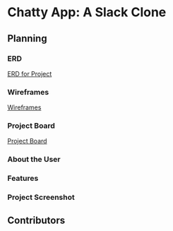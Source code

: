 # Chatty App: A Slack Clone

## Planning
### ERD
[ERD for Project](https://dbdiagram.io/d/6099cb23b29a09603d144378)

### Wireframes
[Wireframes](https://docs.google.com/presentation/d/1ldpiWuGaj9aGDWeJDvILtL9X-IsVCMlNOvlki4E_9bg/edit#slide=id.p)

### Project Board
[Project Board](https://github.com/BenJarrett/slack-clone/projects/1)


### About the User 
### Features
### Project Screenshot
## Contributors
